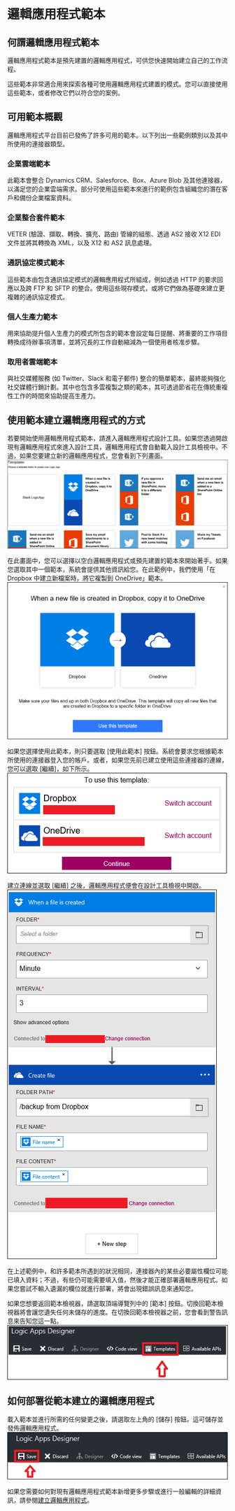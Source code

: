 <properties
 pageTitle="邏輯應用程式範本 | Microsoft Azure"
 description="了解如何使用預先建立的邏輯應用程式範本來協助您開始著手"
 authors="kevinlam1"
 manager="dwrede"
 editor=""
 services="app-service\logic"
 documentationCenter=""/>

<tags
	ms.service="app-service-logic"
	ms.workload="integration"
	ms.tgt_pltfrm="na"
	ms.devlang="na"
	ms.topic="article"
	ms.date="08/24/2016"
	ms.author="klam"/>

# 邏輯應用程式範本

## 何謂邏輯應用程式範本

邏輯應用程式範本是預先建置的邏輯應用程式，可供您快速開始建立自己的工作流程。

這些範本非常適合用來探索各種可使用邏輯應用程式建置的模式。您可以直接使用這些範本，或者修改它們以符合您的案例。

## 可用範本概觀

邏輯應用程式平台目前已發佈了許多可用的範本。以下列出一些範例類別以及其中所使用的連接器類型。

### 企業雲端範本
此範本會整合 Dynamics CRM、Salesforce、Box、Azure Blob 及其他連接器，以滿足您的企業雲端需求。部分可使用這些範本來進行的範例包含組織您的潛在客戶和備份企業檔案資料。

### 企業整合套件範本
VETER (驗證、擷取、轉換、擴充、路由) 管線的組態、透過 AS2 接收 X12 EDI 文件並將其轉換為 XML，以及 X12 和 AS2 訊息處理。

### 通訊協定模式範本
這些範本由包含通訊協定模式的邏輯應用程式所組成，例如透過 HTTP 的要求回應以及跨 FTP 和 SFTP 的整合。使用這些現存模式，或將它們做為基礎來建立更複雜的通訊協定模式。

### 個人生產力範本
用來協助提升個人生產力的模式所包含的範本會設定每日提醒、將重要的工作項目轉換成待辦事項清單，並將冗長的工作自動縮減為一個使用者核准步驟。

### 取用者雲端範本
與社交媒體服務 (如 Twitter、Slack 和電子郵件) 整合的簡單範本，最終能夠強化社交媒體行銷計劃。其中也包含多雲複製之類的範本，其可透過節省花在傳統重複性工作的時間來協助提高生產力。

## 使用範本建立邏輯應用程式的方式 

若要開始使用邏輯應用程式範本，請進入邏輯應用程式設計工具。如果您透過開啟現有邏輯應用程式來進入設計工具，邏輯應用程式會自動載入設計工具檢視中。不過，如果您要建立新的邏輯應用程式，您會看到下列畫面。![](../../includes/media/app-service-logic-templates/template7.png)

在此畫面中，您可以選擇以空白邏輯應用程式或預先建置的範本來開始著手。如果您選取其中一個範本，系統會提供其他資訊給您。在此範例中，我們使用「在 Dropbox 中建立新檔案時，將它複製到 OneDrive」範本。![](../../includes/media/app-service-logic-templates/template2.png)

如果您選擇使用此範本，則只要選取 [使用此範本] 按鈕。系統會要求您根據範本所使用的連接器登入您的帳戶。或者，如果您先前已建立使用這些連接器的連線，您可以選取 [繼續]，如下所示。![](../../includes/media/app-service-logic-templates/template3.png)

建立連線並選取 [繼續] 之後，邏輯應用程式便會在設計工具檢視中開啟。![](../../includes/media/app-service-logic-templates/template4.png)

在上述範例中，和許多範本所遇到的狀況相同，連接器內的某些必要屬性欄位可能已填入資料；不過，有些仍可能需要填入值，然後才能正確部署邏輯應用程式。如果您嘗試不輸入遺漏的欄位就進行部署，將會出現錯誤訊息來通知您。

如果您想要返回範本檢視器，請選取頂端導覽列中的 [範本] 按鈕。切換回範本檢視器將會讓您遺失任何未儲存的進度。在切換回範本檢視器之前，您會看到警告訊息來告知您這一點。![](../../includes/media/app-service-logic-templates/template5.png)

## 如何部署從範本建立的邏輯應用程式

載入範本並進行所需的任何變更之後，請選取左上角的 [儲存] 按鈕。這可儲存並發佈邏輯應用程式。![](../../includes/media/app-service-logic-templates/template6.png)

如果您需要如何對現有邏輯應用程式範本新增更多步驟或進行一般編輯的詳細資訊，請參閱[建立邏輯應用程式](app-service-logic-create-a-logic-app.md)。

<!---HONumber=AcomDC_0831_2016-->